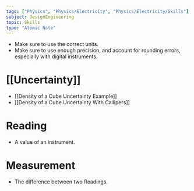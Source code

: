 ```yaml
---
tags: ["Physics", "Physics/Electricity", "Physics/Electricity/Skills"]
subject: DesignEngineering
topic: Skills
type: "Atomic Note"
---
```

 
 - Make sure to use the correct units.
 - Make sure to use enough precision, and account for rounding errors, especially with digital instruments.

# [[Uncertainty]]
 - [[Density of a Cube Uncertainty Example]]
 - [[Density of a Cube Uncertainty With Callipers]]

# Reading 
 - A value of an instrument.
# Measurement
 - The difference between two Readings.